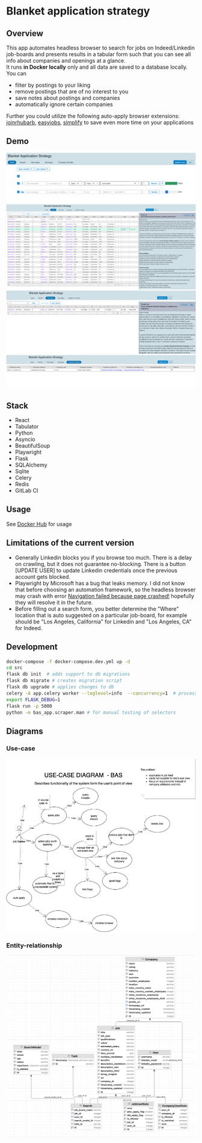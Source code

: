 # Blanket application strategy

## Overview

This app automates headless browser to search for jobs on Indeed/Linkedin job-boards and presents results in a tabular form such that you can see all info about companies and openings at a glance.  
It runs **in Docker locally** only and all data are saved to a database locally.   
You can 
 - filter by postings to your liking  
 - remove postings that are of no interest to you  
 - save notes about postings and companies  
 - automatically ignore certain companies  
 

Further you could utilize the following auto-apply browser extensions:
[joinrhubarb](www.joinrhubarb.com),
[easyjobs](www.easyjobs.so),
[simplify](www.simplify.jobs)
to save even more time on your applications


## Demo

![Current version demo search](Screenshot%202022-09-29%20app.png)
![Current version demo results](Screenshot%202022-09-29%20res.png)
![Current version demo plan-apply](Screenshot%202022-09-29%20plana.png)
![Current version demo company-filter](Screenshot%202022-09-29%20visibility.png)

## Stack

- React
- Tabulator
- Python
- Asyncio
- BeautifulSoup
- Playwright
- Flask
- SQLAlchemy
- Sqlite
- Celery
- Redis
- GitLab CI

## Usage

See [Docker Hub](https://hub.docker.com/r/vadzimk/bas) for usage


## Limitations of the current version
- Generally Linkedin blocks you if you browse too much. There is a delay on crawling, but it does not guarantee no-blocking. There is a button [UPDATE USER] to update Linkedin credentials once the previous account gets blocked. 
- Playwright by Microsoft has a bug that leaks memory. I did not know that before choosing an automation framework, so the headless browser may crash with error [Navigation failed because page crashed!](https://github.com/microsoft/playwright/issues/6319) hopefully they will resolve it in the future.  
- Before filling out a search form, you better determine the "Where" location that is auto suggested on a particular job-board, for example should be "Los Angeles, California" for Linkedin and "Los Angeles, CA" for Indeed.  

## Development
```bash
docker-compose -f docker-compose.dev.yml up -d
cd src  
flask db init  # adds support to db migrations  
flask db migrate # creates migration script  
flask db upgrade # applies changes to db  
celery -A app.celery worker --loglevel=info  --concurrency=1  # process 1 concurrent task in a queue
export FLASK_DEBUG=1
flask run -p 5000
python -m bas_app.scraper.man # for manual testing of selectors  
``` 



## Diagrams
### Use-case
![Use case diagram](diagrams/Diagram-USE-CASE.png)
### Entity-relationship
![ER diagram](Screenshot%202022-09-29%20er.png)
